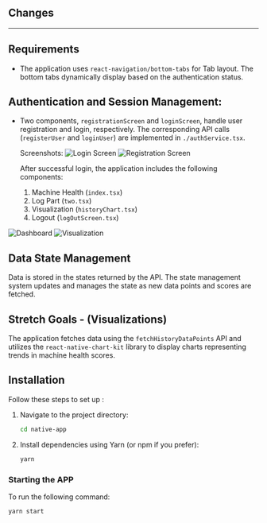 ## Changes
-----------

## Requirements
* The application uses `react-navigation/bottom-tabs` for Tab layout. The bottom tabs dynamically display based on the authentication status.

## Authentication and Session Management:
* Two components, `registrationScreen` and `loginScreen`, handle user registration and login, respectively. The corresponding API calls (`registerUser` and `loginUser`) are implemented in `./authService.tsx`.
  
  Screenshots:
  ![Login Screen](./assets/frontendScreen/loginScreen.png)
  ![Registration Screen](./assets/frontendScreen/registrrationScreen.png)

  After successful login, the application includes the following components:
  1. Machine Health (`index.tsx`)
  2. Log Part (`two.tsx`)
  3. Visualization (`historyChart.tsx`)
  4. Logout (`logOutScreen.tsx`)

 ![Dashboard](./assets/frontendScreen/dashboard.png)
 ![Visualization](./assets/frontendScreen/visualization.png)
## Data State Management
Data is stored in the states returned by the API. The state management system updates and manages the state as new data points and scores are fetched.

## Stretch Goals - (Visualizations)
The application fetches data using the `fetchHistoryDataPoints` API and utilizes the `react-native-chart-kit` library to display charts representing trends in machine health scores.


## Installation

Follow these steps to set up :

1. Navigate to the project directory:

   ```bash
   cd native-app
   ```

2. Install dependencies using Yarn (or npm if you prefer):

   ```bash
   yarn
   ```
### Starting the APP

To run the following command:

```bash
yarn start
```